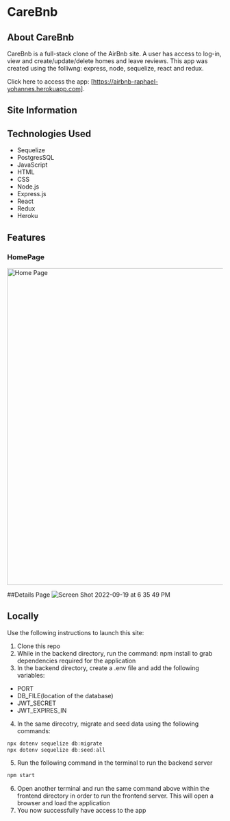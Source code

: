 # CareBnb

## About CareBnb
CareBnb is a full-stack clone of the AirBnb site. A user has access to log-in, view and create/update/delete homes and leave reviews. This app was created using the folliwng:
express, node, sequelize, react and redux. 

Click here to access the app: [https://airbnb-raphael-yohannes.herokuapp.com].

## Site Information

## Technologies Used
- Sequelize
- PostgresSQL
- JavaScript
- HTML
- CSS
- Node.js
- Express.js
- React
- Redux
- Heroku

## Features

### HomePage
<img width="739" alt="Home Page" src="https://user-images.githubusercontent.com/64937695/191111212-d6d95bdc-5760-4942-aee8-bb8f79a38fb7.png">

##Details Page
![Screen Shot 2022-09-19 at 6 35 49 PM](https://user-images.githubusercontent.com/64937695/191137283-91cc5a72-49b3-4723-9a87-a7ee83d0ed14.png)



## Locally
Use the following instructions to launch this site:

1. Clone this repo
2. While in the backend directory, run the command: npm install to grab dependencies required for the application 
3. In the backend directory, create a .env file and add the following variables:
  - PORT 
  - DB_FILE(location of the database)
  - JWT_SECRET
  - JWT_EXPIRES_IN
4. In the same direcotry, migrate and seed data using the following commands:
  ```js
  npx dotenv sequelize db:migrate
  npx dotenv sequelize db:seed:all
  ```
5. Run the following command in the terminal to run the backend server
  ```js
  npm start
  ```
6. Open another terminal and run the same command above within the frontend directory in order to run the frontend server. 
This will open a browser and load the application
7. You now successfully have access to the app

